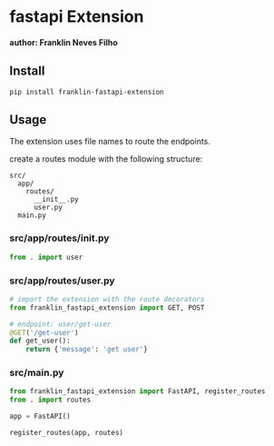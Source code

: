 # fastapi Extension

#### author: Franklin Neves Filho

## Install

```
pip install franklin-fastapi-extension
```

## Usage

The extension uses file names to route the endpoints.

create a routes module with the following structure:

```
src/
  app/
    routes/
      __init__.py
      user.py
  main.py
```

### src/app/routes/__init__.py
```python
from . import user
```

### src/app/routes/user.py
```python
# import the extension with the route decorators
from franklin_fastapi_extension import GET, POST

# endpoint: user/get-user
@GET('/get-user')
def get_user():
    return {'message': 'get user'}
```

### src/main.py
```python
from franklin_fastapi_extension import FastAPI, register_routes
from . import routes

app = FastAPI()

register_routes(app, routes)
```